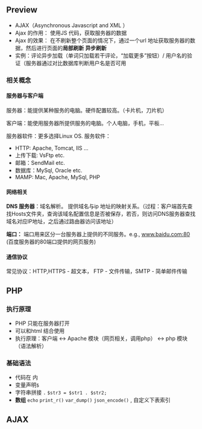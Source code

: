 
## Preview 
- AJAX（Asynchronous Javascript and XML ）
- Ajax 的作用： 使用JS 代码，获取服务器的数据
- Ajax 的效果： 在不刷新整个页面的情况下，通过一个url 地址获取服务器的数据，然后进行页面的**局部刷新** **异步刷新**
- 实例：评论异步加载（单词只加载若干评论，“加载更多”按钮）/ 用户名的验证（服务器通过对比数据库判断用户名是否可用

### 相关概念
#### 服务器与客户端

服务器：能提供某种服务的电脑。硬件配置较高。（卡片机，刀片机）

客户端：能使用服务器所提供服务的电脑。个人电脑，手机，平板... 

服务器软件：更多选择Linux OS. 服务软件：
- HTTP: Apache, Tomcat, IIS ...
- 上传下载: VsFtp etc. 
- 邮箱：SendMail etc. 
- 数据库：MySql, Oracle etc. 
- MAMP: Mac, Apache, MySql, PHP 

#### 网络相关
**DNS 服务器**：域名解析。 提供域名与ip 地址的映射关系。（过程：客户端首先查找Hosts文件夹，查询该域名配置信息是否被保存，若否，则访问DNS服务器查找域名对应IP地址，之后通过路由器访问该地址）

**端口：** 端口用来区分一台服务器上提供的不同服务。e.g., www.baidu.com:80 (百度服务器的80端口提供的网页服务) 

#### 通信协议
 常见协议：HTTP,HTTPS - 超文本， FTP - 文件传输，SMTP - 简单邮件传输

## PHP 

### 执行原理
- PHP 只能在服务器打开
- 可以和html 结合使用
- 执行原理：客户端   <->   Apache 模块（网页相关，调用php） <->  php 模块（语法解析）

### 基础语法
- 代码在<?php ... ?> 内
- 变量声明`$`
- 字符串拼接 `.` `$str3 = $str1 . $str2; `
- **数组** `echo` `print_r()` `var_dump()` `json_encode()` , 自定义下表索引

## AJAX 

<!--stackedit_data:
eyJoaXN0b3J5IjpbLTIwMDkxMjAxOTIsLTcwNDM3ODYwNSwxND
Q3ODA5NDgwLDg3MTk4OTQ2OSwtMTI2NzEyNDUyNCwtMTYxNTI1
NTAwOCw0MjkzNDAwOTYsLTEwMTMxMzU0MjEsMzM0MTU1MzkzLC
0xMzk0MjIzMzQxLC0xNzEwNTAwOTUzLC0xNzEwNTAwOTUzLDE5
MTU3NjI4NjEsMTQ5ODkxMDU3NywtMTY0OTc1NjYwOCwtMzE0OT
Q3MDIsNjgxNzY4MTg1LDE1MDk5MDI0NThdfQ==
-->